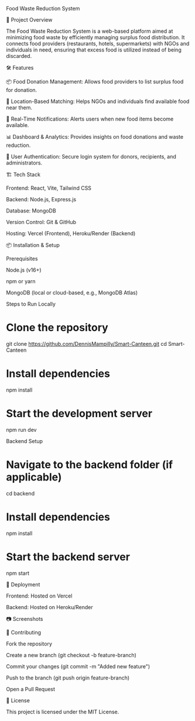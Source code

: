 Food Waste Reduction System

🚀 Project Overview

The Food Waste Reduction System is a web-based platform aimed at minimizing food waste by efficiently managing surplus food distribution. It connects food providers (restaurants, hotels, supermarkets) with NGOs and individuals in need, ensuring that excess food is utilized instead of being discarded.

🛠️ Features

📦 Food Donation Management: Allows food providers to list surplus food for donation.

📍 Location-Based Matching: Helps NGOs and individuals find available food near them.

🔔 Real-Time Notifications: Alerts users when new food items become available.

📊 Dashboard & Analytics: Provides insights on food donations and waste reduction.

🔐 User Authentication: Secure login system for donors, recipients, and administrators.

🏗️ Tech Stack

Frontend: React, Vite, Tailwind CSS

Backend: Node.js, Express.js

Database: MongoDB

Version Control: Git & GitHub

Hosting: Vercel (Frontend), Heroku/Render (Backend)

📦 Installation & Setup

Prerequisites

Node.js (v16+)

npm or yarn

MongoDB (local or cloud-based, e.g., MongoDB Atlas)

Steps to Run Locally

# Clone the repository
git clone https://github.com/DennisMampilly/Smart-Canteen.git
cd Smart-Canteen

# Install dependencies
npm install

# Start the development server
npm run dev

Backend Setup

# Navigate to the backend folder (if applicable)
cd backend

# Install dependencies
npm install

# Start the backend server
npm start

🚀 Deployment

Frontend: Hosted on Vercel

Backend: Hosted on Heroku/Render

📷 Screenshots



🤝 Contributing

Fork the repository

Create a new branch (git checkout -b feature-branch)

Commit your changes (git commit -m "Added new feature")

Push to the branch (git push origin feature-branch)

Open a Pull Request

📄 License

This project is licensed under the MIT License.
